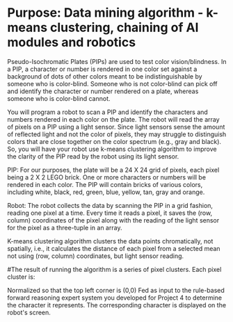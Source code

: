 # Purpose: Data mining algorithm - k-means clustering, chaining of AI modules and robotics
Pseudo-Isochromatic Plates (PIPs) are used to test color vision/blindness. In a PIP, a character or number is rendered in one color set against a background of dots of other colors meant to be indistinguishable by someone who is color-blind. Someone who is not color-blind can pick off and identify the character or number rendered on a plate, whereas someone who is color-blind cannot.

You will program a robot to scan a PIP and identify the characters and numbers rendered in each color on the plate. The robot will read the array of pixels on a PIP using a light sensor. Since light sensors sense the amount of reflected light and not the color of pixels, they may struggle to distinguish colors that are close together on the color spectrum (e.g., gray and black). So, you will have your robot use k-means clustering algorithm to improve the clarity of the PIP read by the robot using its light sensor.

PIP: For our purposes, the plate will be a 24 X 24 grid of pixels, each pixel being a 2 X 2 LEGO brick. One or more characters or numbers will be rendered in each color. The PIP will contain bricks of various colors, including white, black, red, green, blue, yellow, tan, gray and orange.

Robot: The robot collects the data by scanning the PIP in a grid fashion, reading one pixel at a time. Every time it reads a pixel, it saves the (row, column) coordinates of the pixel along with the reading of the light sensor for the pixel as a three-tuple in an array.

K-means clustering algorithm clusters the data points chromatically, not spatially, i.e., it calculates the distance of each pixel from a selected mean not using (row, column) coordinates, but light sensor reading.

#The result of running the algorithm is a series of pixel clusters. Each pixel cluster is:

Normalized so that the top left corner is (0,0)
Fed as input to the rule-based forward reasoning expert system you developed for Project 4 to determine the character it represents.
The corresponding character is displayed on the robot's screen.

